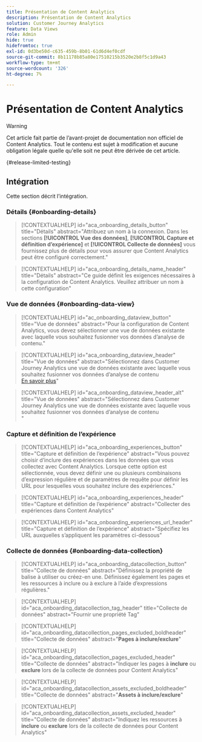 ```yaml
---
title: Présentation de Content Analytics
description: Présentation de Content Analytics
solution: Customer Journey Analytics
feature: Data Views
role: Admin
hide: true
hidefromtoc: true
exl-id: 0d3be50d-c635-459b-8b01-61d6d4ef0cdf
source-git-commit: 8b11178b85a80e17510215b3520e2b8f5c1d9a43
workflow-type: tm+mt
source-wordcount: '326'
ht-degree: 7%

---
```


# Présentation de Content Analytics

<!-- 
This is a placeholder article for upcoming Content Analytics documentation. Currently used to set up contextual help entries for developer working on onboarding UI and workspace UI 
-->

>[!WARNING]
>
>Cet article fait partie de l’avant-projet de documentation non officiel de Content Analytics. Tout le contenu est sujet à modification et aucune obligation légale quelle qu&#39;elle soit ne peut être dérivée de cet article.
>

{#release-limited-testing}


## Intégration

Cette section décrit l’intégration.

### Détails {#onboarding-details}

<!-- markdownlint-disable MD034 -->

>[!CONTEXTUALHELP]
>id="aca_onboarding_details_button"
>title="Détails"
>abstract="Attribuez un nom à la connexion. Dans les sections **[!UICONTROL Vue des données]**, **[!UICONTROL Capture et définition d’expérience]** et **[!UICONTROL Collecte de données]** vous fournissez plus de détails pour vous assurer que Content Analytics peut être configuré correctement."

>[!CONTEXTUALHELP]
>id="aca_onboarding_details_name_header"
>title="Détails"
>abstract="Ce guide définit les exigences nécessaires à la configuration de Content Analytics. Veuillez attribuer un nom à cette configuration"

<!-- markdownlint-enable MD034 -->


### Vue de données {#onboarding-data-view}

<!-- markdownlint-disable MD034 -->

>[!CONTEXTUALHELP]
>id="ac_onboarding_dataview_button"
>title="Vue de données"
>abstract="Pour la configuration de Content Analytics, vous devez sélectionner une vue de données existante avec laquelle vous souhaitez fusionner vos données d’analyse de contenu."

>[!CONTEXTUALHELP]
>id="aca_onboarding_dataview_header"
>title="Vue de données"
>abstract="Sélectionnez dans Customer Journey Analytics une vue de données existante avec laquelle vous souhaitez fusionner vos données d’analyse de contenu<br/>[En savoir plus](/help/data-views/data-views.md)"

>[!CONTEXTUALHELP]
>id="aca_onboarding_dataview_header_alt"
>title="Vue de données"
>abstract="Sélectionnez dans Customer Journey Analytics une vue de données existante avec laquelle vous souhaitez fusionner vos données d’analyse de contenu<br/>"

<!-- markdownlint-enable MD034 -->


### Capture et définition de l’expérience

<!-- markdownlint-disable MD034 -->

>[!CONTEXTUALHELP]
>id="aca_onboarding_experiences_button"
>title="Capture et définition de l’expérience"
>abstract="Vous pouvez choisir d’inclure des expériences dans les données que vous collectez avec Content Analytics. Lorsque cette option est sélectionnée, vous devez définir une ou plusieurs combinaisons d’expression régulière et de paramètres de requête pour définir les URL pour lesquelles vous souhaitez inclure des expériences."

>[!CONTEXTUALHELP]
>id="aca_onboarding_experiences_header"
>title="Capture et définition de l’expérience"
>abstract="Collecter des expériences dans Content Analytics"

>[!CONTEXTUALHELP]
>id="aca_onboarding_experiences_url_header"
>title="Capture et définition de l’expérience"
>abstract="Spécifiez les URL auxquelles s’appliquent les paramètres ci-dessous"

<!-- markdownlint-enable MD034 -->


### Collecte de données {#onboarding-data-collection}

<!-- markdownlint-disable MD034 -->

>[!CONTEXTUALHELP]
>id="aca_onboarding_datacollection_button"
>title="Collecte de données"
>abstract="Définissez la propriété de balise à utiliser ou créez-en une. Définissez également les pages et les ressources à inclure ou à exclure à l’aide d’expressions régulières."

>[!CONTEXTUALHELP]
>id="aca_onboarding_datacollection_tag_header"
>title="Collecte de données"
>abstract="Fournir une propriété Tag"

>[!CONTEXTUALHELP]
>id="aca_onboarding_datacollection_pages_excluded_boldheader"
>title="Collecte de données"
>abstract="**Pages à inclure/exclure**"

>[!CONTEXTUALHELP]
>id="aca_onboarding_datacollection_pages_excluded_header"
>title="Collecte de données"
>abstract="Indiquer les pages à **inclure** ou **exclure** lors de la collecte de données pour Content Analytics"

>[!CONTEXTUALHELP]
>id="aca_onboarding_datacollection_assets_excluded_boldheader"
>title="Collecte de données"
>abstract="**Assets à inclure/exclure**"

>[!CONTEXTUALHELP]
>id="aca_onboarding_datacollection_assets_excluded_header"
>title="Collecte de données"
>abstract="Indiquez les ressources à **inclure** ou **exclure** lors de la collecte de données pour Content Analytics"


<!-- markdownlint-enable MD034 -->

